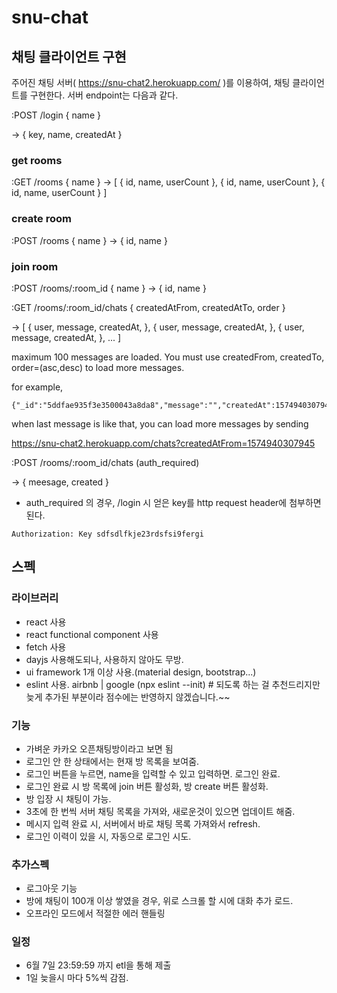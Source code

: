 # snu-chat


## 채팅 클라이언트 구현

주어진 채팅 서버( https://snu-chat2.herokuapp.com/ )를 이용하여, 채팅 클라이언트를 구현한다.
서버 endpoint는 다음과 같다.

:POST /login { name }

-> { key, name, createdAt }

### get rooms
:GET /rooms { name }
-> [
  { id, name, userCount },
  { id, name, userCount },
  { id, name, userCount }
]

### create room
:POST /rooms { name }
-> { id, name }

### join room
:POST /rooms/:room_id { name }
-> { id, name }

:GET /rooms/:room_id/chats { createdAtFrom, createdAtTo, order }

-> [
  { user, message, createdAt, },
  { user, message, createdAt, },
  { user, message, createdAt, },
  ...
]

maximum 100 messages are loaded. You must use createdFrom, createdTo, order=(asc,desc) to load more messages.

for example, 
```
{"_id":"5ddfae935f3e3500043a8da8","message":"","createdAt":1574940307945,"userName":"hihihihiihi"}
```
when last message is like that, you can load more messages by sending

https://snu-chat2.herokuapp.com/chats?createdAtFrom=1574940307945


:POST /rooms/:room_id/chats  (auth_required)

-> { meesage, created }


* auth_required 의 경우, /login 시 얻은 key를 http request header에 첨부하면 된다. 
```
Authorization: Key sdfsdlfkje23rdsfsi9fergi
```

## 스펙

### 라이브러리
- react 사용
- react functional component 사용
- fetch 사용
- dayjs 사용해도되나, 사용하지 않아도 무방.
- ui framework 1개 이상 사용.(material design, bootstrap...)
- eslint 사용. airbnb | google (npx eslint --init) # 되도록 하는 걸 추천드리지만 늦게 추가된 부분이라 점수에는 반영하지 않겠습니다.~~

### 기능
- 가벼운 카카오 오픈채팅방이라고 보면 됨
- 로그인 안 한 상태에서는 현재 방 목록을 보여줌.
- 로그인 버튼을 누르면, name을 입력할 수 있고 입력하면. 로그인 완료.
- 로그인 완료 시 방 목록에 join 버튼 활성화, 방 create 버튼 활성화.
- 방 입장 시 채팅이 가능. 
- 3초에 한 번씩 서버 채팅 목록을 가져와, 새로운것이 있으면 업데이트 해줌.
- 메시지 입력 완료 시, 서버에서 바로 채팅 목록 가져와서 refresh.
- 로그인 이력이 있을 시, 자동으로 로그인 시도.

### 추가스펙
- 로그아웃 기능
- 방에 채팅이 100개 이상 쌓였을 경우, 위로 스크롤 할 시에 대화 추가 로드.
- 오프라인 모드에서 적절한 에러 핸들링


### 일정
- 6월 7일 23:59:59 까지 etl을 통해 제출
- 1일 늦을시 마다 5%씩 감점.


